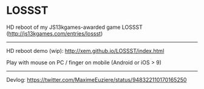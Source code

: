 LOSSST
==

HD reboot of my JS13kgames-awarded game LOSSST (http://js13kgames.com/entries/lossst)

---

HD reboot demo (wip): http://xem.github.io/LOSSST/index.html

Play with mouse on PC / finger on mobile (Android or iOS > 9)

---

Devlog: https://twitter.com/MaximeEuziere/status/948322110170165250
